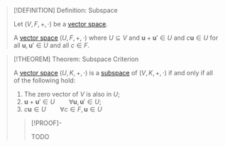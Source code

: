 >[!DEFINITION] Definition: Subspace
>
>Let $(V,F,+,\cdot)$ be a [vector space](Vector%20Spaces/Vector%20Space.md).
>
>A [vector space](Vector%20Spaces/Vector%20Space.md) $(U,F,+,\cdot)$ where $U\subseteq V$ and $\mathbf{u}+\mathbf{u}' \in U$ and $c\mathbf{u}\in U$ for all $\mathbf{u},\mathbf{u}' \in U$ and all $c\in F$.
>

>[!THEOREM] Theorem: Subspace Criterion
>
>A [vector space](Vector%20Spaces/Vector%20Space.md) $(U,K,+,\cdot)$ is a [subspace](Subspace.md) of $(V,K,+,\cdot)$ if and only if all of the following hold:
>
>1. The zero vector of $V$ is also in $U$;
>2. $\mathbf{u}+\mathbf{u}' \in U \qquad \forall \mathbf{u}, \mathbf{u}' \in U$;
>3. $c\mathbf{u} \in U \qquad \forall c\in F, \mathbf{u} \in U$
>
>>[!PROOF]-
>>
>>TODO
>>
>
